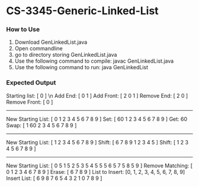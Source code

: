 # CS-3345-Generic-Linked-List

### How to Use

1. Download GenLinkedList.java
2. Open commandline
3. go to directory storing GenLinkedList.java
4. Use the following command to compile: javac GenLinkedList.java
5. Use the following command to run: java GenLinkedList

### Expected Output
Starting list: [ 0 ] \n
Add End: [ 0 1 ]
Add Front: [ 2 0 1 ]
Remove End: [ 2 0 ]
Remove Front: [ 0 ]
___________________________________

New Starting List: [ 0 1 2 3 4 5 6 7 8 9 ]
Set: [ 60 1 2 3 4 5 6 7 8 9 ]
Get: 60
Swap: [ 1 60 2 3 4 5 6 7 8 9 ]
___________________________________

New Starting List: [ 1 2 3 4 5 6 7 8 9 ]
Shift: [ 6 7 8 9 1 2 3 4 5 ]
Shift: [ 1 2 3 4 5 6 7 8 9 ]
___________________________________

New Starting List: [ 0 5 1 5 2 5 3 5 4 5 5 5 6 5 7 5 8 5 9 ]
Remove Matching: [ 0 1 2 3 4 6 7 8 9 ]
Erase: [ 6 7 8 9 ]
List to Insert: [0, 1, 2, 3, 4, 5, 6, 7, 8, 9]
Insert List: [ 6 9 8 7 6 5 4 3 2 1 0 7 8 9 ]
